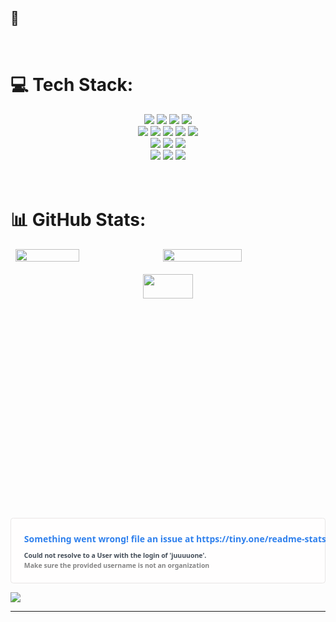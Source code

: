 ## 🐧
<br>

<div>

# 💻 Tech Stack:

<div align="center">

<img src="https://img.shields.io/badge/C-A8B9CC?style=for-the-badge&logo=C&logoColor=white" />
<img src="https://img.shields.io/badge/C++-00599C?style=for-the-badge&logo=cplusplus&logoColor=white" />
<img src="https://img.shields.io/badge/PYTHON-3776AB?style=for-the-badge&logo=python&logoColor=white" />
<img src="https://img.shields.io/badge/JAVA-%23ED8B00?style=for-the-badge&logo=openjdk&logoColor=white" />
<br>
<img src="https://img.shields.io/badge/SPRINGBOOT-6DB33F?style=for-the-badge&logo=spring&logoColor=white" />
<img src="https://img.shields.io/badge/MYSQL-%2300000f?style=for-the-badge&logo=mysql&logoColor=white" />
<img src="https://img.shields.io/badge/GIT-fc6d26?style=for-the-badge&logo=git&logoColor=white" />
<img src="https://img.shields.io/badge/html5-E34F26?style=for-the-badge&logo=html5&logoColor=white" />
<img src="https://img.shields.io/badge/css3-1572B6?style=for-the-badge&logo=css3&logoColor=white" />

<br>
<img src="https://img.shields.io/badge/JavaScript-orange?style=for-the-badge&logo=javascript&logoColor=white" />
<img src="https://img.shields.io/badge/TypeSCript-blue?style=for-the-badge&logo=typescript&logoColor=white" />
<img src="https://img.shields.io/badge/react-green?style=for-the-badge&logo=react&logoColor=white" />
<br>
<img src="https://img.shields.io/badge/kotlin-7F52FF?style=for-the-badge&logo=kotlin&logoColor=white" />
<img src="https://img.shields.io/badge/android-34A853?style=for-the-badge&logo=android&logoColor=white" />
<img src="https://img.shields.io/badge/figma-F24E1E?style=for-the-badge&logo=figma&logoColor=white" />

</div>
<br>
<br>

# 📊 GitHub Stats:

<div style="display: flex; justify-content: center">

<img src="https://github-readme-stats.vercel.app/api?username=juuuuone&theme=dark&hide_border=false&include_all_commits=true&count_private=true" style="width: 45%; margin-right: 10px" />

<img src="https://github-readme-streak-stats.herokuapp.com/?user=juuuuone&theme=dark&hide_border=false" width=50% />

</div>

<div align="center">

<img src="https://github-readme-stats.vercel.app/api/top-langs/?username=juuuuone&theme=dark&hide_border=false&include_all_commits=true&count_private=true&layout=compact" style="width: 40%; height: 10%; margin-top: 20px;" />
</div>

</div>


<!-- SVG 코드 삽입 -->
<svg width="576.5" height="120" viewBox="0 0 576.5 120" fill="#fffefe" xmlns="http://www.w3.org/2000/svg">
<style>
.text { font: 600 16px 'Segoe UI', Ubuntu, Sans-Serif; fill: #2f80ed }
.small { font: 600 12px 'Segoe UI', Ubuntu, Sans-Serif; fill: #434d58 }
.gray { fill: #858585 }
</style>
<rect x="0.5" y="0.5" width="575.5" height="99%" rx="4.5" fill="#fffefe" stroke="#e4e2e2"/>
<text x="25" y="45" class="text">Something went wrong! file an issue at https://tiny.one/readme-stats</text>
<text data-testid="message" x="25" y="55" class="text small">
  <tspan x="25" dy="18">Could not resolve to a User with the login of 'juuuuone'.</tspan>
  <tspan x="25" dy="18" class="gray">Make sure the provided username is not an organization</tspan>
</text>
</svg>

![](./profile-3d-contrib/profile-night-rainbow.svg)

---
